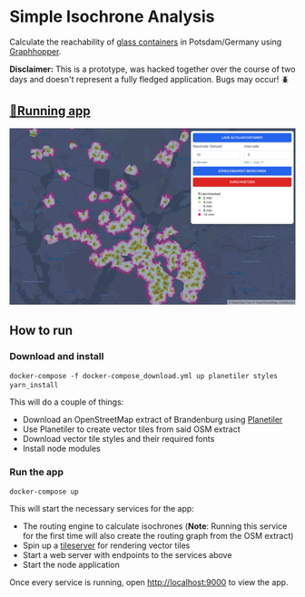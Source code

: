 # Simple Isochrone Analysis

Calculate the reachability of [glass containers](https://opendata.potsdam.de/explore/dataset/standplatze-glassammlung/information/) in Potsdam/Germany using [Graphhopper](https://github.com/graphhopper/graphhopper).

**Disclaimer:** This is a prototype, was hacked together over the course of two days and doesn't represent a fully fledged application. Bugs may occur! 🪲

## [🔗Running app](https://chringel.dev/wie-weit-zum-altglas/)

![Reachability of glass containers in Potsdam/Germany](app.png)

## How to run

### Download and install

```shell
docker-compose -f docker-compose_download.yml up planetiler styles yarn_install
```

This will do a couple of things:

- Download an OpenStreetMap extract of Brandenburg using [Planetiler](https://github.com/onthegomap/planetiler)
- Use Planetiler to create vector tiles from said OSM extract
- Download vector tile styles and their required fonts
- Install node modules

### Run the app

```shell
docker-compose up
```

This will start the necessary services for the app:

- The routing engine to calculate isochrones (**Note**: Running this service for the first time will also create the routing graph from the OSM extract)
- Spin up a [tileserver](https://github.com/maptiler/tileserver-gl) for rendering vector tiles
- Start a web server with endpoints to the services above
- Start the node application

Once every service is running, open [http://localhost:9000](http://localhost:9000) to view the app.
